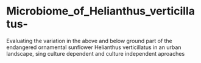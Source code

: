 # Microbiome_of_Helianthus_verticillatus-
Evaluating the variation in the above and below ground part of the endangered ornamental sunflower Helianthus verticillatus in an urban landscape, sing culture dependent and culture independent aproaches
